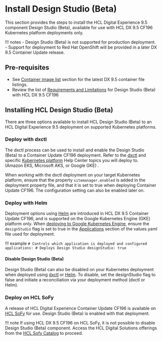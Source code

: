 # Install Design Studio (Beta)

This section provides the steps to install the HCL Digital Experience 9.5 component Design Studio (Beta), available for use with HCL DX 9.5 CF196 Kubernetes platform deployments only.

!!! notes
    -   Design Studio (Beta) is not supported for production deployment.
    -   Support for deployment to Red Hat OpenShift will be provided in a later DX 9.5 Container Update release.

## Pre-requisites

-   See [Container image list](../../platform/kubernetes/docker.md) section for the latest DX 9.5 container file listings.
-   Review the list of [Requirements and Limitations](design_studio_overview.md) for Design Studio (Beta) with HCL DX 9.5 CF196

## Installing HCL Design Studio (Beta)

There are three options available to install HCL Design Studio (Beta) to an HCL Digital Experience 9.5 deployment on supported Kubernetes platforms.

### Deploy with dxctl

The dxctl process can be used to install and enable the Design Studio (Beta) to a Container Update CF196 deployment. Refer to the [dxctl](../../platform/kubernetes/operator-based/dxtools_dxctl.md) and specific [Kubernetes platform](../../platform/kubernetes/overview.md) Help Center topics you will deploy to. (Amazon EKS, Microsoft AKS, or Google GKE) .

When working with the dxctl deployment on your target Kubernetes platform, ensure that the property `sitemanager.enabled` is added in the deployment property file, and that it is set to true when deploying Container Update CF196. The configuration setting can also be enabled later on.

### Deploy with Helm

Deployment options using [Helm](../../platform/kubernetes/deployment/helm_deployment.md) are introduced in HCL DX 9.5 Container Update CF196, and is supported on the Google Kubernetes Engine \(GKE\) platform only. When [deploying to Google Kubernetes Engine](https://help.hcltechsw.com/digital-experience/9.5/containerization/google_gke.html), ensure the `designStudio` flag is set to true in the [Applications](../../platform/kubernetes/architecture/application_architecture.md) section of the values.yaml file used for deployment.

!!! example
    ```
    # Controls which application is deployed and configured
    applications:
    # Deploys Design Studio
    designStudio: true
    ```

#### Disable Design Studio (Beta)

Design Studio (Beta) can also be disabled on your Kubernetes deployment when deployed using [dxctl](../../platform/kubernetes/operator-based/dxtools_dxctl.md) or [Helm](../../platform/kubernetes/deployment/helm_deployment.md). To disable, set the designStudio flag to false and initiate a reconciliation via your deployment method (dxctl or Helm).

### Deploy on HCL SoFy

A release of HCL Digital Experience Container Update CF196 is available on [HCL SoFy](https://www.hcltechsw.com/sofy) for use. Design Studio (Beta) is enabled with that deployment.

!!! note 
    If using HCL DX 9.5 CF196 on HCL SoFy, it is not possible to disable Design Studio (Beta) component. Access the HCL Digital Solutions offerings from the [HCL Sofy Catalog](https://www.hcltechsw.com/sofy/catalog) to proceed.

